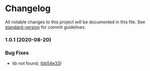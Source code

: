 # Changelog

All notable changes to this project will be documented in this file. See [standard-version](https://github.com/conventional-changelog/standard-version) for commit guidelines.

### 1.0.1 (2020-08-20)


### Bug Fixes

* lib not found; ([bb54e33](https://github.com/pawgame/game-library/commit/bb54e3333496e1be2dc35b2d83323541f372125c))

